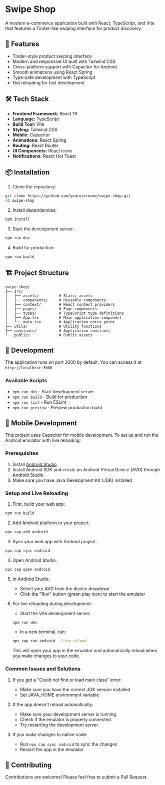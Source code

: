 # Swipe Shop

A modern e-commerce application built with React, TypeScript, and Vite that features a Tinder-like swiping interface for product discovery.

## 🚀 Features

- Tinder-style product swiping interface
- Modern and responsive UI built with Tailwind CSS
- Cross-platform support with Capacitor for Android
- Smooth animations using React Spring
- Type-safe development with TypeScript
- Hot reloading for fast development

## 🛠️ Tech Stack

- **Frontend Framework:** React 19
- **Language:** TypeScript
- **Build Tool:** Vite
- **Styling:** Tailwind CSS
- **Mobile:** Capacitor
- **Animations:** React Spring
- **Routing:** React Router
- **UI Components:** React Icons
- **Notifications:** React Hot Toast

## 📦 Installation

1. Clone the repository:

```bash
git clone https://github.com/yourusername/swipe-shop.git
cd swipe-shop
```

2. Install dependencies:

```bash
npm install
```

3. Start the development server:

```bash
npm run dev
```

4. Build for production:

```bash
npm run build
```

## 🏗️ Project Structure

```
swipe-shop/
├── src/
│   ├── assets/         # Static assets
│   ├── components/     # Reusable components
│   ├── context/        # React context providers
│   ├── pages/          # Page components
│   ├── types/          # TypeScript type definitions
│   ├── App.tsx         # Main application component
│   └── main.tsx        # Application entry point
├── utils/              # Utility functions
├── constants/          # Application constants
└── public/             # Public assets
```

## 🚀 Development

The application runs on port 3000 by default. You can access it at `http://localhost:3000`.

### Available Scripts

- `npm run dev` - Start development server
- `npm run build` - Build for production
- `npm run lint` - Run ESLint
- `npm run preview` - Preview production build

## 📱 Mobile Development

This project uses Capacitor for mobile development. To set up and run the Android emulator with live reloading:

### Prerequisites

1. Install [Android Studio](https://developer.android.com/studio)
2. Install Android SDK and create an Android Virtual Device (AVD) through Android Studio
3. Make sure you have Java Development Kit (JDK) installed

### Setup and Live Reloading

1. First, build your web app:

```bash
npm run build
```

2. Add Android platform to your project:

```bash
npx cap add android
```

3. Sync your web app with Android project:

```bash
npx cap sync android
```

4. Open Android Studio:

```bash
npx cap open android
```

5. In Android Studio:

   - Select your AVD from the device dropdown
   - Click the "Run" button (green play icon) to start the emulator

6. For live reloading during development:
   - Start the Vite development server:
   ```bash
   npm run dev
   ```
   - In a new terminal, run:
   ```bash
   npx cap run android --live-reload
   ```
   This will open your app in the emulator and automatically reload when you make changes to your code.

### Common Issues and Solutions

1. If you get a "Could not find or load main class" error:

   - Make sure you have the correct JDK version installed
   - Set JAVA_HOME environment variable

2. If the app doesn't reload automatically:

   - Make sure your development server is running
   - Check if the emulator is properly connected
   - Try restarting the development server

3. If you make changes to native code:
   - Run `npx cap sync android` to sync the changes
   - Restart the app in the emulator

## 🤝 Contributing

Contributions are welcome! Please feel free to submit a Pull Request.
